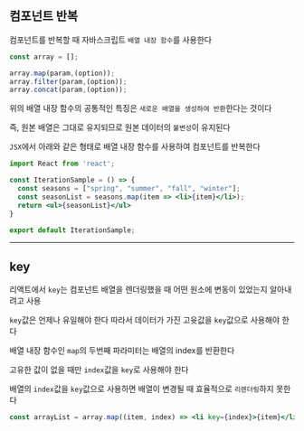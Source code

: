 ## 컴포넌트 반복  
  
컴포넌트를 반복할 때 자바스크립트 `배열 내장 함수`를 사용한다  
  
```js
const array = [];

array.map(param,(option));
array.filter(param,(option));
array.concat(param,(option));
```  
  
위의 배열 내장 함수의 공통적인 특징은 `새로운 배열을 생성하여 반환`한다는 것이다  
  
즉, 원본 배열은 그대로 유지되므로 원본 데이터의 `불변성`이 유지된다  
  
`JSX`에서 아래와 같은 형태로 배열 내장 함수를 사용하여 컴포넌트를 반복한다  
  
```jsx
import React from 'react';

const IterationSample = () => {
  const seasons = ["spring", "summer", "fall", "winter"];
  const seasonList = seasons.map(item => <li>{item}</li>);
  return <ul>{seasonList}</ul>
}

export default IterationSample;
```  
  
---  
  
## key  
  
리액트에서 `key`는 컴포넌트 배열을 렌더링했을 때 어떤 원소에 변동이 있었는지 알아내려고 사용  
  
`key`값은 언제나 유일해야 한다 따라서 데이터가 가진 고윳값을 `key`값으로 사용해야 한다  
  
배열 내장 함수인 `map`의 두번째 파라미터는 배열의 index를 반환한다  
  
고유한 값이 없을 때만 `index`값을 `key`로 사용해야 한다  

배열의 `index`값을 `key`값으로 사용하면 배열이 변경될 때 효율적으로 `리렌더링`하지 못한다  
  
```jsx
const arrayList = array.map((item, index) => <li key={index}>{item}</li>);
```
